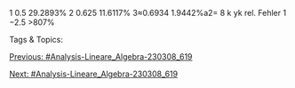 1 0.5 29.2893%
2 0.625 11.6117%
3≈0.6934 1.9442%a2= 8
k yk rel. Fehler
1 −2.5 >807%

   Tags & Topics:
   

[Previous: #Analysis-Lineare_Algebra-230308_619](Analysis-Lineare_Algebra-230308_619.md)

[Next: #Analysis-Lineare_Algebra-230308_619](Analysis-Lineare_Algebra-230308_619.md)